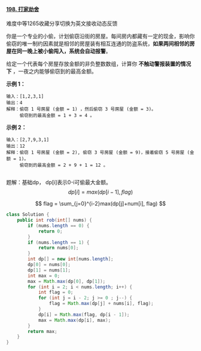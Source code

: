 #### [198. 打家劫舍](https://leetcode-cn.com/problems/house-robber/)

难度中等1265收藏分享切换为英文接收动态反馈

你是一个专业的小偷，计划偷窃沿街的房屋。每间房内都藏有一定的现金，影响你偷窃的唯一制约因素就是相邻的房屋装有相互连通的防盗系统，**如果两间相邻的房屋在同一晚上被小偷闯入，系统会自动报警**。

给定一个代表每个房屋存放金额的非负整数数组，计算你 **不触动警报装置的情况下** ，一夜之内能够偷窃到的最高金额。

 

**示例 1：**

```
输入：[1,2,3,1]
输出：4
解释：偷窃 1 号房屋 (金额 = 1) ，然后偷窃 3 号房屋 (金额 = 3)。
     偷窃到的最高金额 = 1 + 3 = 4 。
```

**示例 2：**

```
输入：[2,7,9,3,1]
输出：12
解释：偷窃 1 号房屋 (金额 = 2), 偷窃 3 号房屋 (金额 = 9)，接着偷窃 5 号房屋 (金额 = 1)。
     偷窃到的最高金额 = 2 + 9 + 1 = 12 。
     
```

题解：基础dp， dp[i]表示0-i可偷最大金额。
$$
dp[i] = max(dp[i - 1], flag)
$$

$$
flag = \sum_{j=0}^{i-2}max(dp[j]+num[i], flag)
$$



```java
class Solution {
    public int rob(int[] nums) {
        if (nums.length == 0) {
            return 0;
        }
        if (nums.length == 1) {
            return nums[0];
        }
        int dp[] = new int[nums.length];
        dp[0] = nums[0];
        dp[1] = nums[1];
        int max = 0;
        max = Math.max(dp[0], dp[1]);
        for (int i = 2; i < nums.length; i++) {
            int flag = 0;
            for (int j = i - 2; j >= 0 ; j--) {
                flag = Math.max(dp[j] + nums[i], flag);
            }
            dp[i] = Math.max(flag, dp[i - 1]);
            max = Math.max(dp[i], max);
        }
        return max;
    }
}
```

